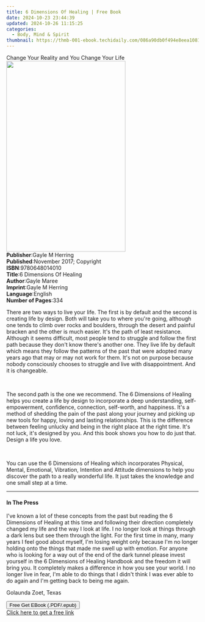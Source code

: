 ```yaml
---
title: 6 Dimensions Of Healing | Free Book
date: 2024-10-23 23:44:39
updated: 2024-10-26 11:15:25
categories:
  - Body, Mind & Spirit
thumbnail: https://thmb-001-ebook.techidaily.com/086a90db0f494e8eea1081f028598213cb4175abb0a842b8a053762263f08b7a.jpg
---
```

<main id="book-container">
  <div class="flex flex-col">
    <div class="book-brief flex-1 py-6 px-4 sm:p-6 md:py-10 md:px-8">
      <!-- brief-->
      <div class="book-brief-main">
        Change Your Reality and You Change Your Life
      </div>
    </div>
    <div
      class="book-meta-info flex-1 grid gap-4 col-start-1 col-end-3 row-start-1 sm:mb-6 sm:grid-cols-4 lg:gap-6 lg:col-start-2 lg:row-end-6 lg:row-span-6 lg:mb-0"
    >
      <div
        class="book-meta-info-left place-content-center mt-4 p-4 text-sm leading-6 col-start-2 col-span-2 dark:text-slate-400"
      >
        <img
          class="w-full h-500 object-cover rounded-lg sm:h-255 sm:col-span-2 lg:col-span-full"
          src="https://img-001-ebook.techidaily.com/320f3b54a97b599682736a02ea0c34a17829042d3ac7382b89ea6c5ebe52f916.jpg"
          alt=""
          width="312"
          height="500"
        />
      </div>
      <div
        class="book-meta-info-right mt-2 col-start-1 row-start-2 col-span-3 self-center"
      >
        <!-- meta data  -->
        <div class="flex flex-col px-4 md:px-8">
          <div class="flex-1">
            <strong>Publisher</strong>:<span class="px-2">Gayle M Herring</span>
          </div>
          <div class="flex-1">
            <strong>Published</strong>:<span class="px-2"
              >November 2017; Copyright</span
            >
          </div>
          <div class="flex-1">
            <strong>ISBN</strong>:<span class="px-2">9780648014010</span>
          </div>
          <div class="flex-1">
            <strong>Title</strong>:<span class="px-2"
              >6 Dimensions Of Healing</span
            >
          </div>
          <div class="flex-1">
            <strong>Author</strong>:<span class="px-2">Gayle Maree</span>
          </div>
          <div class="flex-1">
            <strong>Imprint</strong>:<span class="px-2">Gayle M Herring</span>
          </div>
          <div class="flex-1">
            <strong>Language</strong>:<span class="px-2">English</span>
          </div>
          <div class="flex-1">
            <strong>Number of Pages</strong>:<span class="px-2">334</span>
          </div>
        </div>
      </div>
    </div>
    <div class="book-description flex-1 py-6 px-4 sm:p-6 md:py-10 md:px-8">
      <div class="book-description-main">
        <div accordion-content="" id="description">
          <p>
            There are two ways to live your life. The first is by default and
            the second is creating life by design. Both will take you to where
            you're going, although one tends to climb over rocks and boulders,
            through the desert and painful bracken and the other is much easier.
            It's the path of least resistance. Although it seems difficult, most
            people tend to struggle and follow the first path because they don't
            know there's another one. They live life by default which means they
            follow the patterns of the past that were adopted many years ago
            that may or may not work for them. It's not on purpose because
            nobody consciously chooses to struggle and live with disappointment.
            And it is changeable.
          </p>
          <p><br /></p>
          <p>
            The second path is the one we recommend. The 6 Dimensions of Healing
            helps you create a life by design to incorporate a deep
            understanding, self-empowerment, confidence, connection, self-worth,
            and happiness. It's a method of shedding the pain of the past along
            your journey and picking up new tools for happy, loving and lasting
            relationships. This is the difference between feeling unlucky and
            being in the right place at the right time. It's not luck, it's
            designed by you. And this book shows you how to do just that. Design
            a life you love.
          </p>
          <p><br /></p>
          <p>
            You can use the 6 Dimensions of Healing which incorporates Physical,
            Mental, Emotional, Vibration, Intention and Attitude dimensions to
            help you discover the path to a really wonderful life. It just takes
            the knowledge and one small step at a time.
          </p>
        </div>
        <div class="accordion-fader"></div>
      </div>
    </div>
    <div class="book-excerpts flex-1 py-6 px-4 sm:p-6 md:py-10 md:px-8">
      <!-- excerpts-->
      <div class="book-excerpts-main">
        <hr />
        <h4 class="placeholder placeholder-heading">
          <span>In The Press</span>
        </h4>
        <p></p>
        <p>
          I've known a lot of these concepts from the past but reading the 6
          Dimensions of Healing at this time and following their direction
          completely changed my life and the way I look at life. I no longer
          look at things through a dark lens but see them through the light. For
          the first time in many, many years I feel good about myself, I'm
          losing weight only because I'm no longer holding onto the things that
          made me swell up with emotion. For anyone who is looking for a way out
          of the end of the dark tunnel please invest yourself in the 6
          Dimensions of Healing Handbook and the freedom it will bring you. It
          completely makes a difference in how you see your world. I no longer
          live in fear, I'm able to do things that I didn't think I was ever
          able to do again and I'm getting back to being me again.
        </p>
        <p>Golaunda Zoet, Texas</p>
        <p></p>
      </div>
    </div>
    <div
      class="book-about-author flex-1 py-6 px-4 sm:p-6 md:py-10 md:px-8"
    ></div>
    <div class="book-free-get flex-1 py-6 px-4 sm:p-6 md:py-10 md:px-8">
      <button
        id="btn-free-get"
        class="bg-blue-500 hover:bg-blue-700 text-white font-bold py-2 px-4 rounded"
      >
        Free Get EBook (.PDF/.epub)
      </button>
      <div id="countdown-display" class="px-2 text-lg mt-2"></div>
      <a
        id="free-link"
        class="hidden bg-blue-500 hover:bg-blue-700 text-white font-bold py-2 px-4 rounded"
        href="https://www.ebooks.com/en-us/book/209855781/6-dimensions-of-healing/gayle-maree/"
        target="_blank"
        >Click here to get a free link</a
      >
    </div>
    <script>
      let countdownTime = 0;
      let countdownInterval = null;
      document
        .getElementById('btn-free-get')
        .addEventListener('click', startCountdown);
      function startCountdown() {
        countdownTime = new Date().getTime() + 60000 * 3;
        countdownInterval = setInterval(updateCountdown, 1000);
        document.getElementById('btn-free-get').disabled = true;
        document
          .getElementById('btn-free-get')
          .classList.add('bg-gray-500', 'cursor-not-allowed');
      }
      function updateCountdown() {
        let currentTime = new Date().getTime();
        let timeLeft = countdownTime - currentTime;
        let secondsLeft = Math.floor(timeLeft / 1000);
        document.getElementById('countdown-display').innerHTML =
          `Remaining time: ${secondsLeft} seconds.`;
        if (secondsLeft <= 0) {
          clearInterval(countdownInterval);
          document.getElementById('btn-free-get').classList.add('hidden');
          document.getElementById('free-link').classList.remove('hidden');
          document.getElementById('countdown-display').innerHTML = '';
        }
      }
    </script>
  </div>
</main>
